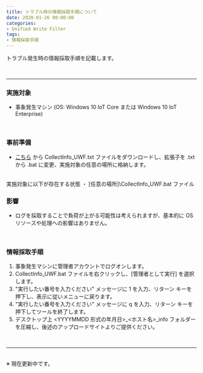 ```yaml
---
title: トラブル時の情報採取手順について
date: 2020-01-26 00:00:00
categories:
- Unified Write Filter
tags:
- 情報採取手順
---
```


トラブル発生時の情報採取手順を記載します。
<!-- more -->
<br>

***
### 実施対象
- 事象発生マシン (OS: Windows 10 IoT Core または Windows 10 IoT Enterprise)  
<br>

### 事前準備
- [こちら](https://jpiotblog.github.io/files/CollectInfo_UWF.txt "CollectInfo_UWF.txt") から CollectInfo_UWF.txt ファイルをダウンロードし、拡張子を .txt から .bat に変更、実施対象の任意の場所に格納します。  
<br>
実施対象に以下が存在する状態  
・ [任意の場所]\CollectInfo_UWF.bat ファイル  
<br>

### 影響
- ログを採取することで負荷が上がる可能性は考えられますが、基本的に OS リソースや処理への影響はありません。  
<br>

### 情報採取手順
1. 事象発生マシンに管理者アカウントでログオンします。
2. CollectInfo_UWF.bat ファイルを右クリックし、[管理者として実行] を選択します。
3. "実行したい番号を入力ください" メッセージに 1 を入力、リターン キーを押下し、表示に従いメニューに戻ります。
4. "実行したい番号を入力ください" メッセージに q を入力、リターン キーを押下してツールを終了します。
5. デスクトップ上 <YYYYMMDD 形式の年月日>_<ホスト名>_info フォルダーを圧縮し、後述のアップロードサイトよりご提供ください。  
<br>

***
<br>
※ 現在更新中です。
